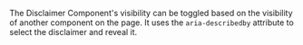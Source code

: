 The Disclaimer Component's visibility can be toggled based on the visibility of another component on the page. It uses the `aria-describedby` attribute to select the disclaimer and reveal it.